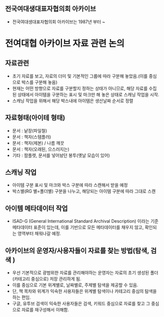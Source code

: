 ## 전국여대생대표자협의회 아카이브
- 전국여대생대표자협의회 아카이브는 1987년 부터 ~

# 전여대협 아카이브 자료 관련 논의

## 자료관련
- 초기 자료를 보고, 자료의 더미 및 기본적인 그룹에 따라 구분해 놓았음.(이를 중심으로 박스를 구분해 놓음)
- 현재는 어떤 방향으로 자료를 구분할지 정하는 상태가 아니므로, 해당 자료를 수집된 상태에서 아이템을 구분하는 표시 및 마크만 해 놓은 상태로 스캐닝 작업을 시작.
- 스캐닝 작업을 위해서 해당 박스내에 아이템은 생산날짜 순서로 정렬

## 자료형태(아이테 형태)
- 문서 : 낱장(파일철)
- 문서 : 책자(스템플러)
- 문서 : 책자(제본) / 나름 깨끗
- 문서 : 책자(오래된, 으스러지는)
- 기타 : 팜플렛, 문서를 넣어놨던 봉투(옛날 모습이 있어)

## 스캐닝 작업
- 아이템 구분 표시 및 마크와 박스 구분에 따라 스캔해서 받을 예정
- 박스별(RG 별=폴더별) 구분을 나누고, 해당되는 아이템 구분에 따라 그대로 스캔

## 아이템 메타데이터 작업
- ISAD-G (General International Standard Archival Description) 이라는 기준 메타데이터 표준이 있는데, 이를 기반으로 모든 메타데이터를 채우지 않고, 확인되는 영역부터 채워나갈 예정.

## 아카이브의 운영자/사용자들이 자료를 찾는 방법(탐색, 검색 )
- 우선 기본적으로 광범위한 자료를 관리해야하는 운영자는 자료의 초기 생성된 폴더(카테고리 중심으로) 저장 관리하게 됨. 
- 이를 중심으로 기본 위계별로, 날짜별로, 주제별 탐색을 제공할 수 있음.
- 단, 책 목차와 위계가 익숙한 사용자들은 위계별 탐색이나 카테고리 중심의 탐색을 하는 편임.
- 구글, 유투브 검색이 익숙한 사용자들은 검색, 키워드 중심으로 자료를 찾고 그 중심으로 자료를 재구성해서 이해함. 